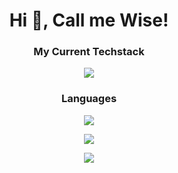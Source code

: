 <h1 align="center">Hi 👋, Call me Wise!</h1>

<h3 align="center">My Current Techstack</h3>
<p align="center">
  <a href="https://skillicons.dev">
    <img src="https://skillicons.dev/icons?i=react,nextjs,tailwind,prisma,ts" />
  </a>
</p>

<h3 align="center">Languages</h3>
<p align="center">
  <a href="https://skillicons.dev">
    <img src="https://skillicons.dev/icons?i=py,c,js,html,css" />
  </a>
</p>

<p align="center">
  <a href="https://github.com/nicholaswisee">
    <img src="https://github-readme-stats.vercel.app/api?username=nicholaswisee&show_icons=true&theme=city_lights" />
  </a>
</p>

<p align="center">
  <a href="https://github.com/nicholaswisee">
    <img src="https://github-readme-stats.vercel.app/api/top-langs/?username=nicholaswisee&layout=compact&theme=city_lights" />
  </a>
</p>
